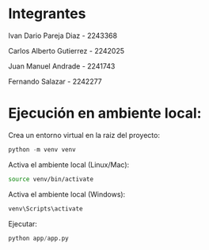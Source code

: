# Integrantes

Ivan Dario Pareja Diaz - 2243368 

Carlos Alberto Gutierrez - 2242025 

Juan Manuel Andrade - 2241743

Fernando Salazar - 2242277

# Ejecución en ambiente local:

Crea un entorno virtual en la raiz del proyecto:

```python
python -m venv venv
```

Activa el ambiente local (Linux/Mac):

```bash
source venv/bin/activate
```

Activa el ambiente local (Windows):

```bash
venv\Scripts\activate
```

Ejecutar:

```python
python app/app.py
```
